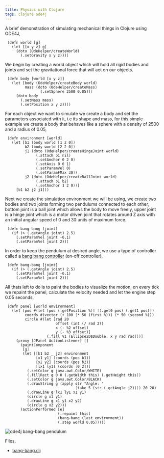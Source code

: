 ```yaml
---
title: Physics with Clojure
tags: clojure ode4j
---
```


A brief demonstration of simulating mechanical things in Clojure using
ODE4J,

     (defn world [g]
       (let [[x y z] g] 
         (doto (OdeHelper/createWorld)
           (.setGravity x y z))))

We begin by creating a world object which will hold all rigid bodies and
joints and set the gravitational force that will act on our objects.

     (defn body [world [x y z]]
       (let [body (OdeHelper/createBody world)
             mass (doto (OdeHelper/createMass)
                    (.setSphere 2500 0.05))] 
         (doto body
           (.setMass mass)
           (.setPosition x y z))))

For each object we want to simulate we create a body and set the
parameters associated with it, i.e its shape and mass, for this simple
example we create a body that behaves like a sphere with a density of
2500 and a radius of 0.05,

     (defn environment [world]
       (let [b1 (body world [1 2 0])
             b2 (body world [2 2 0])
             j1 (doto (OdeHelper/createHingeJoint world)
                  (.attach b1 nil)
                  (.setAnchor 0 2 0)
                  (.setAxis 0 0 1)
                  (.setParamVel 0)
                  (.setParamFMax 30))
             j2 (doto (OdeHelper/createBallJoint world)
                  (.attach b1 b2)
                  (.setAnchor 1 2 0))] 
         [b1 b2 j2 j1]))

Next we create the simulation environment we will be using, we create two
bodies and two joints forming two pendulums connected to each other,
bottom joint is a ball joint which allows the body to move freely, upper
joint is a hinge joint which is a motor driven joint that rotates
around Z axis with an initial angular speed of 0 and 30 units of maximum
force.

     (defn bang-bang [joint]
       (if (> (.getAngle joint) 2.5)
         (.setParamVel joint -0.1)
         (.setParamVel joint 2)))

In order to keep the pendulum at desired angle, we use a type of
controller called a [bang bang
controller](http://en.wikipedia.org/wiki/Bang%E2%80%93bang_control)
(on-off controller),

     (defn bang-bang [joint]
       (if (> (.getAngle joint) 2.5)
         (.setParamVel joint -0.1)
         (.setParamVel joint 2)))

All thats left to do is to paint the bodies to visualize the motion,
on every tick we repaint the panel, calculate the velocity needed and
let the engine step 0.05 seconds,

     (defn panel [world environment]
       (let [pos #(let [pos (.getPosition %)] [(.get0 pos) (.get1 pos)])
             coords #(vector (+ 100 (* 50 (first %))) (* 50 (second %)))
             circle #(let [rad 20 
                           offset (int (/ rad 2))
                           x (- %2 offset) 
                           y (- %3 offset)]
                       (.fill %1 (Ellipse2D$Double. x y rad rad)))]
         (proxy [JPanel ActionListener] [] 
           (paintComponent
            [g]
            (let [[b1 b2 _ j2] environment
                  [x1 y1] (coords (pos b1))
                  [x2 y2] (coords (pos b2))
                  [lx1 ly1] (coords [0 2])]
              (.setColor g java.awt.Color/WHITE)
              (.fillRect g 0 0 (.getWidth this) (.getHeight this))
              (.setColor g java.awt.Color/BLACK)
              (.drawString g (apply str "Angle: " 
                                    (take 5 (str (.getAngle j2)))) 20 20)
              (.drawLine g lx1 ly1 x1 y1)
              (circle g x1 y1)
              (.drawLine g x1 y1 x2 y2)
              (circle g x2 y2)))
           (actionPerformed [e] 
                            (.repaint this)
                            (bang-bang (last environment))
                            (.step world 0.05)))))

![ode4j bang-bang pendulum](/images/post/ode4j-pendulum.png)

Files,

 - [bang-bang.clj](/code/clojure/bang-bang.clj)
